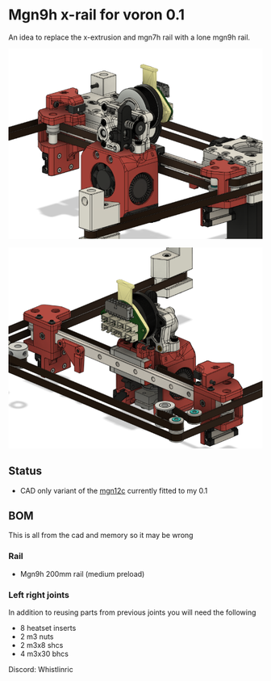 
# Mgn9h x-rail for voron 0.1
An idea to replace the x-extrusion and mgn7h rail with a lone mgn9h rail.

![Overview](Images/FrontView.png)

![Overview](Images/BackView.png)

## Status
- CAD only variant of the [mgn12c](../Mgn12c) currently fitted to my 0.1

## BOM
This is all from the cad and memory so it may be wrong

### Rail
- Mgn9h 200mm rail (medium preload)

### Left right joints
In addition to reusing parts from previous joints you will need the following
- 8 heatset inserts
- 2 m3 nuts
- 2 m3x8 shcs
- 4 m3x30 bhcs

Discord: Whistlinric